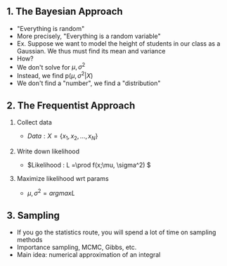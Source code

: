 ## 1. The Bayesian Approach

- "Everything is random"
- More precisely, "Everything is a random variable"
- Ex. Suppose we want to model the height of students in our class as a Gaussian. We thus must find its mean and variance
- How?
- We don't solve for $\mu, \sigma^2$
- Instead, we find p($\mu, \sigma^2 | X$)
- We don't find a "number", we find a "distribution"

## 2. The Frequentist Approach

1. Collect data

    - $Data : X = \{x_1, x_2, ..., x_N\}$

2. Write down likelihood

    - $Likelihood : L =\prod f(x;\mu, \sigma^2) $

3. Maximize likelihood wrt params
    - $\mu, \sigma^2 = argmaxL$


## 3. Sampling

- If you go the statistics route, you will spend a lot of time on sampling methods
- Importance sampling, MCMC, Gibbs, etc.
- Main idea: numerical approximation of an integral